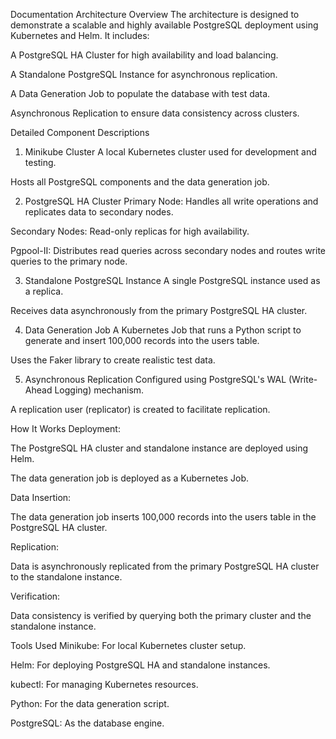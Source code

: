 Documentation
Architecture Overview
The architecture is designed to demonstrate a scalable and highly available PostgreSQL deployment using Kubernetes and Helm. It includes:

A PostgreSQL HA Cluster for high availability and load balancing.

A Standalone PostgreSQL Instance for asynchronous replication.

A Data Generation Job to populate the database with test data.

Asynchronous Replication to ensure data consistency across clusters.

Detailed Component Descriptions
1. Minikube Cluster
A local Kubernetes cluster used for development and testing.

Hosts all PostgreSQL components and the data generation job.

2. PostgreSQL HA Cluster
Primary Node: Handles all write operations and replicates data to secondary nodes.

Secondary Nodes: Read-only replicas for high availability.

Pgpool-II: Distributes read queries across secondary nodes and routes write queries to the primary node.

3. Standalone PostgreSQL Instance
A single PostgreSQL instance used as a replica.

Receives data asynchronously from the primary PostgreSQL HA cluster.

4. Data Generation Job
A Kubernetes Job that runs a Python script to generate and insert 100,000 records into the users table.

Uses the Faker library to create realistic test data.

5. Asynchronous Replication
Configured using PostgreSQL's WAL (Write-Ahead Logging) mechanism.

A replication user (replicator) is created to facilitate replication.

How It Works
Deployment:

The PostgreSQL HA cluster and standalone instance are deployed using Helm.

The data generation job is deployed as a Kubernetes Job.

Data Insertion:

The data generation job inserts 100,000 records into the users table in the PostgreSQL HA cluster.

Replication:

Data is asynchronously replicated from the primary PostgreSQL HA cluster to the standalone instance.

Verification:

Data consistency is verified by querying both the primary cluster and the standalone instance.

Tools Used
Minikube: For local Kubernetes cluster setup.

Helm: For deploying PostgreSQL HA and standalone instances.

kubectl: For managing Kubernetes resources.

Python: For the data generation script.

PostgreSQL: As the database engine.